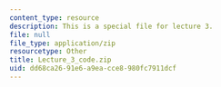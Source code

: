 ```yaml
---
content_type: resource
description: This is a special file for lecture 3.
file: null
file_type: application/zip
resourcetype: Other
title: Lecture_3_code.zip
uid: dd68ca26-91e6-a9ea-cce8-980fc7911dcf
---
```

